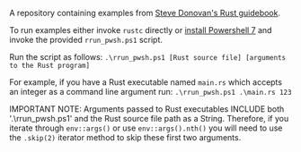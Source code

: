 A repository containing examples from [Steve Donovan's Rust guidebook](https://stevedonovan.github.io/rust-gentle-intro/).

To run examples either invoke `rustc` directly or [install Powershell 7](https://docs.microsoft.com/en-us/powershell/scripting/install/installing-powershell-core-on-windows) and invoke the provided `rrun_pwsh.ps1` script.

Run the script as follows:
`.\rrun_pwsh.ps1 [Rust source file] [arguments to the Rust program]`

For example, if you have a Rust executable named `main.rs` which
accepts an integer as a command line argument run:
`.\rrun_pwsh.ps1 .\main.rs 123`

IMPORTANT NOTE:
Arguments passed to Rust executables INCLUDE both '.\rrun_pwsh.ps1' 
and the Rust source file path as a String. Therefore, if you iterate
through `env::args()` or use `env::args().nth()` you will need to use
the `.skip(2)` iterator method to skip these first two arguments.
